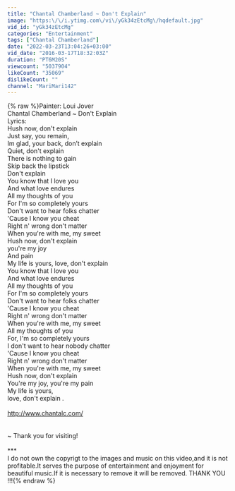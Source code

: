 ```yaml
---
title: "Chantal Chamberland ~ Don't Explain"
image: "https:\/\/i.ytimg.com\/vi\/yGk34zEtcMg\/hqdefault.jpg"
vid_id: "yGk34zEtcMg"
categories: "Entertainment"
tags: ["Chantal Chamberland"]
date: "2022-03-23T13:04:26+03:00"
vid_date: "2016-03-17T18:32:03Z"
duration: "PT6M20S"
viewcount: "5037904"
likeCount: "35069"
dislikeCount: ""
channel: "MariMari142"
---
```

{% raw %}Painter: Loui Jover<br />Chantal Chamberland ~ Don't Explain <br />Lyrics:<br />Hush now, don't explain<br />Just say, you remain,<br />Im glad, your back, don’t explain<br />Quiet, don't explain<br />There is nothing to gain<br />Skip back the lipstick<br />Don't explain<br />You know that I love you<br />And what love endures<br />All my thoughts of you<br />For I'm so completely yours<br />Don't want to hear folks chatter<br />'Cause I know you cheat<br />Right n' wrong don't matter<br />When you're with me, my sweet<br />Hush now, don't explain<br />you're my joy<br />And pain<br />My life is yours, love, don't explain<br />You know that I love you<br />And what love endures<br />All my thoughts of you<br />For I'm so completely yours<br />Don't want to hear folks chatter<br />'Cause I know you cheat<br />Right n' wrong don't matter<br />When you're with me, my sweet<br />All my thoughts of you<br />For, I'm so completely yours<br />I don't want to hear nobody chatter<br />'Cause I know you cheat<br />Right n' wrong don't matter<br />When you're with me, my sweet<br />Hush now, don't explain<br />You're my joy, you're my pain<br />My life is yours,<br />love, don't explain .<br /><br /><a rel="nofollow" target="blank" href="http://www.chantalc.com/">http://www.chantalc.com/</a><br /><br /><br />~ Thank you for visiting!<br /><br />***<br />I do not own the copyrigt to the images and music on this video,and it is not profitable.It serves the purpose of entertainment and enjoyment for beautiful music.If it is necessary to remove it will be removed. THANK YOU !!!{% endraw %}
